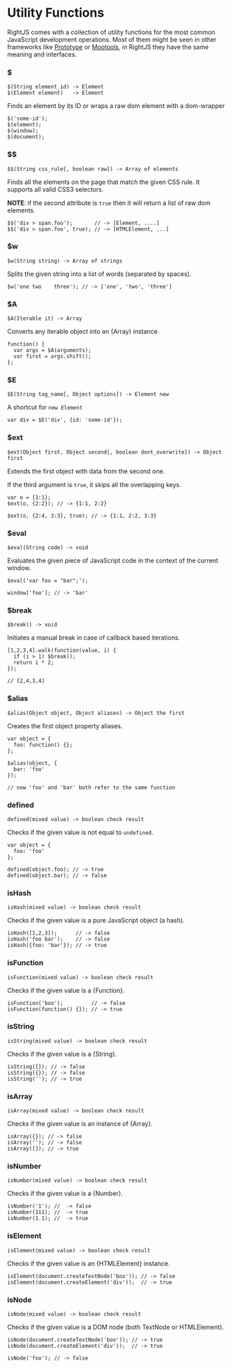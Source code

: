 # Utility Functions

RightJS comes with a collection of utility functions for the most common
JavaScript development operations. Most of them might be seen in other
frameworks like [Prototype](http://prototypejs.org) or
[Mootools](http://mootools.net), in RightJS they have the same meaning and
interfaces.

### $

    $(String element_id) -> Element
    $(Element element)   -> Element

Finds an element by its ID or wraps a raw dom element with a dom-wrapper

    $('some-id');
    $(element);
    $(window);
    $(document);


### $$

    $$(String css_rule[, boolean raw]) -> Array of elements

Finds all the elements on the page that match the given CSS rule. It supports
all valid CSS3 selectors.

__NOTE__: if the second attribute is `true` then it will return a list of raw
dom elements.

    $$('div > span.foo');       // -> [Element, ....]
    $$('div > span.foo', true); // -> [HTMLElement, ...]


### $w

    $w(String string) -> Array of strings

Splits the given string into a list of words (separated by spaces).

    $w('one two    three'); // -> ['one', 'two', 'three']


### $A

    $A(Iterable it) -> Array

Converts any iterable object into an {Array} instance.

    function() {
      var args = $A(arguments);
      var first = args.shift();
    };


### $E

    $E(String tag_name[, Object options]) -> Element new

A shortcut for `new Element`

    var div = $E('div', {id: 'some-id'});


### $ext

    $ext(Object first, Object second[, boolean dont_overwrite]) -> Object first

Extends the first object with data from the second one.

If the third argument is `true`, it skips all the overlapping keys.

    var o = {1:1};
    $ext(o, {2:2}); // -> {1:1, 2:2}

    $ext(o, {2:4, 3:3}, true); // -> {1:1, 2:2, 3:3}


### $eval

    $eval(String code) -> void

Evaluates the given piece of JavaScript code in the context of the current
window.

    $eval('var foo = "bar";');

    window['foo']; // -> 'bar'


### $break

    $break() -> void

Initiates a manual break in case of callback based iterations.

    [1,2,3,4].walk(function(value, i) {
      if (i > 1) $break();
      return i * 2;
    });

    // [2,4,3,4]


### $alias

    $alias(Object object, Object aliases) -> Object the first

Creates the first object property aliases.

    var object = {
      foo: function() {};
    };

    $alias(object, {
      bar: 'foo'
    });

    // now 'foo' and 'bar' both refer to the same function


### defined

    defined(mixed value) -> boolean check result

Checks if the given value is not equal to `undefined`.

    var object = {
      foo: 'foo'
    };

    defined(object.foo); // -> true
    defined(object.bar); // -> false


### isHash

    isHash(mixed value) -> boolean check result

Checks if the given value is a pure JavaScript object (a hash).

    isHash([1,2,3]);      // -> false
    isHash('foo bar');    // -> false
    isHash({foo: 'bar'}); // -> true



### isFunction

    isFunction(mixed value) -> boolean check result

Checks if the given value is a {Function}.

    isFunction('boo');         // -> false
    isFunction(function() {}); // -> true



### isString

    isString(mixed value) -> boolean check result

Checks if the given value is a {String}.

    isString([]); // -> false
    isString({}); // -> false
    isString(''); // -> true


### isArray

    isArray(mixed value) -> boolean check result

Checks if the given value is an instance of {Array}.

    isArray({}); // -> false
    isArray(''); // -> false
    isArray([]); // -> true


### isNumber

    isNumber(mixed value) -> boolean check result

Checks if the given value is a {Number}.

    isNumber('1'); //  -> false
    isNumber(111); //  -> true
    isNumber(1.1); //  -> true



### isElement

    isElement(mixed value) -> boolean check result

Checks if the given value is an {HTMLElement} instance.

    isElement(document.createTextNode('boo')); // -> false
    isElement(document.createElement('div'));  // -> true


### isNode

    isNode(mixed value) -> boolean check result

Checks if the given value is a DOM node (both TextNode or HTMLElement).

    isNode(document.createTextNode('boo')); // -> true
    isNode(document.createElement('div'));  // -> true

    isNode('foo'); // -> false

